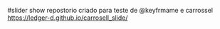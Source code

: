 
#slider show
repostorio criado para teste de @keyfrmame e carrossel
https://ledger-d.github.io/carrosell_slide/
